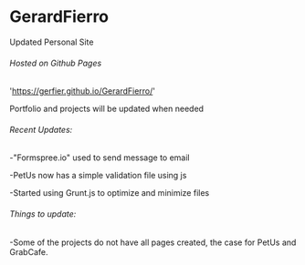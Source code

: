 # GerardFierro 
Updated Personal Site 

###### Hosted on Github Pages
'https://gerfier.github.io/GerardFierro/'

Portfolio and projects will be updated when needed

###### Recent Updates:
-"Formspree.io" used to send message to email

-PetUs now has a simple validation file using  js

-Started using Grunt.js to optimize and minimize files


###### Things to update:

-Some of the projects do not have all pages created, the case for PetUs and GrabCafe.



